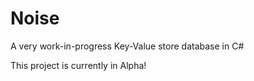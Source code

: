 # Noise
A very work-in-progress Key-Value store database in C#

This project is currently in Alpha!
